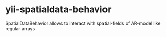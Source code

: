 yii-spatialdata-behavior
========================

SpatialDataBehavior allows to interact with spatial-fields of AR-model like regular arrays
